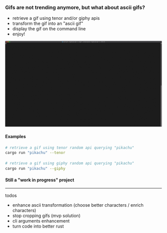 ### Gifs are not trending anymore, but what about ascii gifs?

- retrieve a gif using tenor and/or giphy apis
- transform the gif into an "ascii gif"
- display the gif on the command line 
- enjoy!

![Alt Text](https://github.com/visd0m/ascii-gif/blob/master/tty.gif)

#### Examples
```bash
# retrieve a gif using tenor random api querying "pikachu" 
cargo run "pikachu" --tenor

# retrieve a gif using giphy random api querying "pikachu" 
cargo run "pikachu" --giphy
```

#### Still a "work in progress" project

---
todos
- enhance ascii transformation (choose better characters / enrich characters)
- stop cropping gifs (mvp solution)
- cli arguments enhancement
- turn code into better rust
